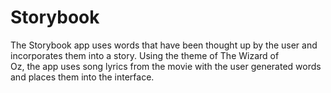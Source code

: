 # Storybook

The Storybook app uses words that have been thought up by the user and incorporates them into a story.  Using the theme of The Wizard of  
Oz, the app uses song lyrics from the movie with the user generated words and places them into the interface.
